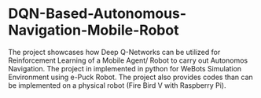 # DQN-Based-Autonomous-Navigation-Mobile-Robot
The project showcases how Deep Q-Networks can be utilized for Reinforcement Learning of a Mobile Agent/ Robot to carry out Autonomos Navigation. The project in implemented in python for WeBots Simulation Environment using e-Puck Robot. The project also provides codes than can be implemented on a physical robot (Fire Bird V with Raspberry Pi).
